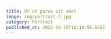 ```yaml
---
title: Ut ut purus sit amet
image: img/portrait-2.jpg
category: Portrait
published_at: 2022-10-15T18:19:56.826Z
---
```

